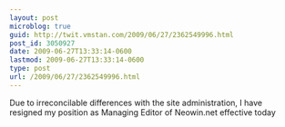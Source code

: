 ```yaml
---
layout: post
microblog: true
guid: http://twit.vmstan.com/2009/06/27/2362549996.html
post_id: 3050927
date: 2009-06-27T13:33:14-0600
lastmod: 2009-06-27T13:33:14-0600
type: post
url: /2009/06/27/2362549996.html
---
```

Due to irreconcilable differences with the site administration, I have resigned my position as Managing Editor of Neowin.net effective today
